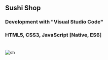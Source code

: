 ## Sushi Shop
### Development with "Visual Studio Code"
### HTML5, CSS3, JavaScript [Native, ES6]
#
![sh](https://user-images.githubusercontent.com/41709736/73607217-2a7c7d00-45ff-11ea-9b6c-80ea9530fe10.png)

